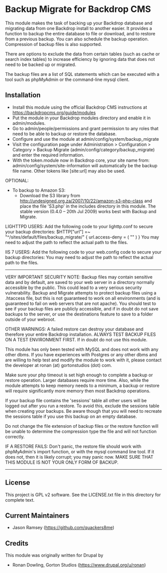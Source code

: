 Backup Migrate for Backdrop CMS
===============================

This module makes the task of backing up your Backdrop database and migrating
data from one Backdrop install to another easier. It provides a function to
backup the entire database to file or download, and to restore from a previous
backup.
You can also schedule the backup operation. Compression of backup files is also
supported.

There are options to exclude the data from certain tables (such as cache or
search index tables) to increase efficiency by ignoring data that does not need
to be backed up or migrated.

The backup files are a list of SQL statements which can be executed with a tool
such as phpMyAdmin or the command-line mysql client.

Installation
------------

* Install this module using the official Backdrop CMS instructions at
  https://backdropcms.org/guide/modules
* Put the module in your Backdrop modules directory and enable it in
  admin/modules.
* Go to admin/people/permissions and grant permission to any roles that need to
  be able to backup or restore the database.
* Configure and use the module at admin/config/system/backup_migrate
* Visit the configuration page under Administration > Configuration > Category >
  Backup Migrate (admin/config/category/backup_migrate) and enter the required
  information.
* With the token.module now in Backdrop core, your site name from: admin/config/system/site-information will automatically be the backup file name. Other tokens like [site:url] may also be used.

OPTIONAL:
* To backup to Amazon S3:
    - Download the S3 library from http://undesigned.org.za/2007/10/22/amazon-s3-php-class
      and place the file 'S3.php' in the includes directory in this module.
      The stable version (0.4.0 – 20th Jul 2009) works best with Backup and
      Migrate.

LIGHTTPD USERS:
Add the following code to your lighttp.conf to secure your backup directories:
  $HTTP["url"] =~ "^/sites/default/files/backup_migrate/" {
       url.access-deny = ( "" )
  }
You may need to adjust the path to reflect the actual path to the files.

IIS 7 USERS:
Add the following code to your web.config code to secure your backup directories:
<rule name="postinst-redirect" stopProcessing="true">
   <match url="sites/default/files/backup_migrate" />
   <action type="Rewrite" url=""/>
</rule>
You may need to adjust the path to reflect the actual path to the files.

-------------------------------------------------------------------------------

VERY IMPORTANT SECURITY NOTE:
Backup files may contain sensitive data and by default, are saved to your web
server in a directory normally accessible by the public. This could lead to a
very serious security vulnerability. Backup and Migrate attempts to protect
backup files using a .htaccess file, but this is not guaranteed to work on all
environments (and is guaranteed to fail on web servers that are not apache). You
should test to see if your backup files are publicly accessible, and if in doubt
do not save backups to the server, or use the destinations feature to save to a
folder outside of your webroot.

OTHER WARNINGS:
A failed restore can destroy your database and therefore your entire Backdrop
installation. ALWAYS TEST BACKUP FILES ON A TEST ENVIRONMENT FIRST. If in doubt
do not use this module.

This module has only been tested with MySQL and does not work with any other dbms.
If you have experiences with Postgres or any other dbms and are willing to help
test and modify the module to work with it, please contact the developer at
ronan (at) gortonstudios (dot) com.

Make sure your php timeout is set high enough to complete a backup or restore
operation. Larger databases require more time. Also, while the module attempts
to keep memory needs to a minimum, a backup or restore will require
significantly more memory then most Backdrop operations.

If your backup file contains the 'sessions' table all other users will be logged
out after you run a restore. To avoid this, exclude the sessions table when
creating your backups. Be aware though that you will need to recreate the
sessions table if you use this backup on an empty database.

Do not change the file extension of backup files or the restore function will be
unable to determine the compression type the file and will not function
correctly.

IF A RESTORE FAILS:
Don't panic, the restore file should work with phpMyAdmin's import function, or
with the mysql command line tool. If it does not, then it is likely corrupt; you
may panic now. MAKE SURE THAT THIS MODULE IS NOT YOUR ONLY FORM OF BACKUP.

-------------------------------------------------------------------------------


License
-------

This project is GPL v2 software. See the LICENSE.txt file in this directory for
complete text.

Current Maintainers
-------------------

- Jason Ramsey (https://github.com/quackers8me)

Credits
-------
This module was originally written for Drupal by
- Ronan Dowling, Gorton Studios (https://www.drupal.org/u/ronan)
